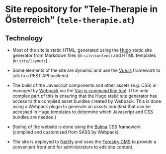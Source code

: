 # Site repository for "Tele-Therapie in Österreich" (`tele-therapie.at`)

## Technology

 * Most of the site is static HTML, generated using the
   [Hugo](https://gohugo.io/) static site generator from Markdown
   files (in `site/content`) and HTML templates (in `site/layouts`).

 * Some elements of the site are dynamic and use the
   [Vue.js](https://vuejs.org/) framework to talk to a REST API
   backend.

 * The build of the Javascript components and other assets (e.g. CSS)
   is managed by [Webpack](https://webpack.js.org/) via the [Vue.js
   command line tool](https://cli.vuejs.org/). (The only complex part
   of this is ensuring that the Hugo static site generator has access
   to the compiled asset bundles created by Webpack. This is done
   using a Webpack plugin to generate an *assets manifest* that can be
   accessed in Hugo templates to determine which Javascript and CSS
   bundles are needed.)

 * Styling of the website is done using the [Bulma](https://bulma.io/)
   CSS framework (compiled and customised from SASS by Webpack).

 * The site is deployed to [Netlify](https://www.netlify.com/) and
   uses the [Forestry CMS](https://forestry.io/) to provide a
   convenient front end for administrators to edit site content.
